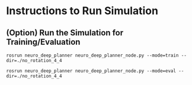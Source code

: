 Instructions to Run Simulation
==============
(Option) Run the Simulation for Training/Evaluation
--------------

    rosrun neuro_deep_planner neuro_deep_planner_node.py --mode=train --dir=./no_rotation_4_4

    rosrun neuro_deep_planner neuro_deep_planner_node.py --mode=eval --dir=./no_rotation_4_4

